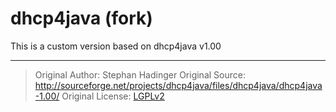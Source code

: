 # dhcp4java (fork)

This is a custom version based on dhcp4java v1.00

---

> Original Author:
> Stephan Hadinger
> Original Source:
> http://sourceforge.net/projects/dhcp4java/files/dhcp4java/dhcp4java-1.00/
> Original License:
> [LGPLv2](http://www.gnu.org/licenses/lgpl-2.1.html)